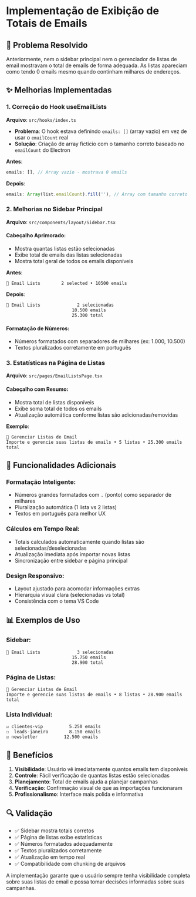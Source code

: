 # Implementação de Exibição de Totais de Emails

## 🎯 Problema Resolvido

Anteriormente, nem o sidebar principal nem o gerenciador de listas de email mostravam o total de emails de forma adequada. As listas apareciam como tendo 0 emails mesmo quando continham milhares de endereços.

## ✨ Melhorias Implementadas

### 1. Correção do Hook useEmailLists
**Arquivo**: `src/hooks/index.ts`
- **Problema**: O hook estava definindo `emails: []` (array vazio) em vez de usar o `emailCount` real
- **Solução**: Criação de array fictício com o tamanho correto baseado no `emailCount` do Electron

**Antes**:
```typescript
emails: [], // Array vazio - mostrava 0 emails
```

**Depois**:
```typescript
emails: Array(list.emailCount).fill(''), // Array com tamanho correto
```

### 2. Melhorias no Sidebar Principal
**Arquivo**: `src/components/layout/Sidebar.tsx`

#### Cabeçalho Aprimorado:
- Mostra quantas listas estão selecionadas
- Exibe total de emails das listas selecionadas
- Mostra total geral de todos os emails disponíveis

**Antes**:
```
📧 Email Lists        2 selected • 10500 emails
```

**Depois**:
```
📧 Email Lists              2 selecionadas
                         10.500 emails
                         25.300 total
```

#### Formatação de Números:
- Números formatados com separadores de milhares (ex: 1.000, 10.500)
- Textos pluralizados corretamente em português

### 3. Estatísticas na Página de Listas
**Arquivo**: `src/pages/EmailListsPage.tsx`

#### Cabeçalho com Resumo:
- Mostra total de listas disponíveis
- Exibe soma total de todos os emails
- Atualização automática conforme listas são adicionadas/removidas

**Exemplo**:
```
📧 Gerenciar Listas de Email
Importe e gerencie suas listas de emails • 5 listas • 25.300 emails total
```

## 🔧 Funcionalidades Adicionais

### Formatação Inteligente:
- Números grandes formatados com `.` (ponto) como separador de milhares
- Pluralização automática (1 lista vs 2 listas)
- Textos em português para melhor UX

### Cálculos em Tempo Real:
- Totais calculados automaticamente quando listas são selecionadas/deselecionadas
- Atualização imediata após importar novas listas
- Sincronização entre sidebar e página principal

### Design Responsivo:
- Layout ajustado para acomodar informações extras
- Hierarquia visual clara (selecionadas vs total)
- Consistência com o tema VS Code

## 📊 Exemplos de Uso

### Sidebar:
```
📧 Email Lists              3 selecionadas
                         15.750 emails
                         28.900 total
```

### Página de Listas:
```
📧 Gerenciar Listas de Email
Importe e gerencie suas listas de emails • 8 listas • 28.900 emails total
```

### Lista Individual:
```
☑️ clientes-vip          5.250 emails
☐  leads-janeiro        8.150 emails
☑️ newsletter          12.500 emails
```

## 🎯 Benefícios

1. **Visibilidade**: Usuário vê imediatamente quantos emails tem disponíveis
2. **Controle**: Fácil verificação de quantas listas estão selecionadas
3. **Planejamento**: Total de emails ajuda a planejar campanhas
4. **Verificação**: Confirmação visual de que as importações funcionaram
5. **Profissionalismo**: Interface mais polida e informativa

## 🔍 Validação

- ✅ Sidebar mostra totais corretos
- ✅ Página de listas exibe estatísticas
- ✅ Números formatados adequadamente
- ✅ Textos pluralizados corretamente
- ✅ Atualização em tempo real
- ✅ Compatibilidade com chunking de arquivos

A implementação garante que o usuário sempre tenha visibilidade completa sobre suas listas de email e possa tomar decisões informadas sobre suas campanhas.
